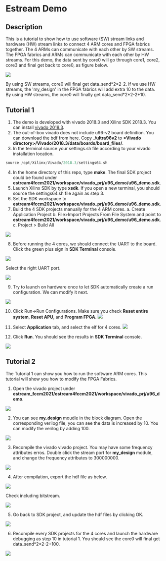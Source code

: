 # Estream Demo
## Description 
This is a tutorial to show how to use software (SW) stream links and hardware
(HW) stream links to connect 4 ARM cores and FPGA fabrics together. The 4 ARMs
can communicate with each other by SW streams. The FPGA fabrics and ARMs can communicate
with each other by HW streams. For this demo, the data sent by core0 will go through
core1, core2, core3 and final get back to core0, as figure below. 

![](/images/estream.png)

By using SW streams, core0 will final get data_send\*2\*2-2. If we use HW streams,
the 'my_design' in the FPGA fabrics will add extra 10 to the data. By using HW 
streams, the core0 will finally get data_send\*2\*2-2+10.
 

## Tutorial 1
1. The demo is developed with vivado 2018.3 and Xilinx SDK 2018.3. You can install
[vivado 2018.3](https://www.xilinx.com/support/download/index.html/content/xilinx/en/downloadNav/vivado-design-tools/archive.html).
2. The out-of-box vivado does not include u96-v2 board definition. You can download
the bdf from [here](https://github.com/Avnet/bdf). Copy **./ultra96v2** to **\<Vivado directory\>/Vivado/2018.3/data/boards/board_files/**.
3. In the terminal source your settings.sh file according to your vivado installation
location.
```c
source /opt/Xilinx/Vivado/2018.3/settings64.sh
```
4. In the home directory of this repo, type **make**. The final SDK project could
be found under **estream4fccm2021/workspace/vivado_prj/u96_demo/u96_demo.sdk**.
5. Launch Xilinx SDK by type **xsdk**. If you open a new terminal, you should
source the settings64.sh file again as step 3.
6. Set the SDK workspace to **estream4fccm2021/workspace/vivado_prj/u96_demo/u96_demo.sdk**.
7. Build the 4 SDK projects manually for the 4 ARM cores.
   a. Create Application Project
   b. File>Import Projects From File System
        and point to **estream4fccm2021/workspace/vivado_prj/u96_demo/u96_demo.sdk**.
   c. Project > Build All	

![](/images/build.jpg)

8. Before running the 4 cores, we should connect the UART to the board. Click the green
plus sign in **SDK Terminal** console. 

![](/images/UART.png)

Select the right UART port.

![](/images/PORT.jpg)

9. Try to launch on hardware once to let SDK automatically create a run configuration.
We can modify it next.

![](/images/run_config.jpg)

10. Click Run->Run Configurations. Make sure you check **Reset entire system**, 
**Reset APU**, and **Program FPGA**.
![](/images/download.jpg)

10. Select **Application** tab, and select the elf for 4 cores.
![](/images/elf.jpg)

11. Click **Run**. You should see the results in **SDK Terminal** console.

![](/images/results.png)

## Tutorial 2
The Tutorial 1 can show you how to run the software ARM cores. This tutorial will
show you how to modify the FPGA Fabrics.
1. Open the vivado project under **estream_fccm2021/estream4fccm2021/workspace/vivado_prj/u96_demo**.

![](/images/my_design.png)

2. You can see **my_design** moudle in the block diagram. Open the corresponding
verilog file, you can see the data is increased by 10. You can modify the verilog
by adding 100.

![](/images/add10.png)

3. Recompile the vivado vivado project. You may have some frequency attributes erros.
Double click the stream port for **my_design** module, and change the frequency 
attributes to 300000000.

![](/images/300M.png)

4. After compilation, export the hdf file as below.

![](/images/export.jpg)

Check including bitstream.

![](/images/bit.png)


5. Go back to SDK project, and update the hdf files by clicking OK.

![](/images/update.png)


6. Recompile every SDK projects for the 4 cores and launch the hardware debugging
as step 10 in tutorial 1. You should see the core0 will final get data_send\*2\*2-2+100.

![](/images/add100.png)
























